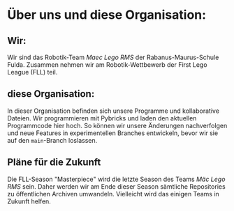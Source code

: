 # Über uns und diese Organisation:

## Wir:

Wir sind das Robotik-Team _Maec Lego RMS_ der Rabanus-Maurus-Schule Fulda. 
Zusammen nehmen wir am Robotik-Wettbewerb der First Lego League (FLL) teil.

## diese Organisation:

In dieser Organisation befinden sich unsere Programme und kollaborative Dateien. 
Wir programmieren mit Pybricks und laden den aktuellen Programmcode hier hoch. 
So können wir unsere Änderungen nachverfolgen und neue Features in experimentellen Branches entwickeln, bevor wir sie auf den `main`-Branch loslassen.

## Pläne für die Zukunft
Die FLL-Season "Masterpiece" wird die letzte Season des Teams _Mäc Lego RMS_ sein. 
Daher werden wir am Ende dieser Season sämtliche Repositories zu öffentlichen Archiven umwandeln. Vielleicht wird das einigen Teams in Zukunft helfen.
